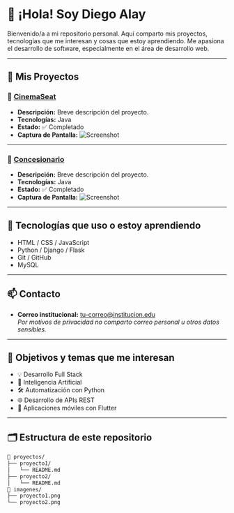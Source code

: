 # 👋 ¡Hola! Soy Diego Alay

Bienvenido/a a mi repositorio personal. Aquí comparto mis proyectos, tecnologías que me interesan y cosas que estoy aprendiendo. Me apasiona el desarrollo de software, especialmente en el área de desarrollo web.

---

## 📂 Mis Proyectos

### 🔧 [CinemaSeat]( https://github.com/Dalay20/CinemaSeat)
- **Descripción:** Breve descripción del proyecto.
- **Tecnologías:** Java
- **Estado:** ✅ Completado 
- **Captura de Pantalla:**
  ![Screenshot](./imagenes/proyecto1.png)

---

### 🔧 [Concesionario](https://github.com/Dalay20/Proyecto.git)
- **Descripción:** Breve descripción del proyecto.
- **Tecnologías:** Java
- **Estado:** ✅ Completado
- **Captura de Pantalla:**
  ![Screenshot](./imagenes/proyecto2.png)

---

## 🧰 Tecnologías que uso o estoy aprendiendo

- HTML / CSS / JavaScript
- Python / Django / Flask
- Git / GitHub
- MySQL 

---

## 📫 Contacto

- **Correo institucional:** tu-correo@institucion.edu  
*Por motivos de privacidad no comparto correo personal u otros datos sensibles.*

---

## 📌 Objetivos y temas que me interesan

- 💡 Desarrollo Full Stack
- 🤖 Inteligencia Artificial
- 🛠 Automatización con Python
- 🌐 Desarrollo de APIs REST
- 📱 Aplicaciones móviles con Flutter

---

## 🗂 Estructura de este repositorio

```bash
📁 proyectos/
├── proyecto1/
│   └── README.md
├── proyecto2/
│   └── README.md
📁 imagenes/
├── proyecto1.png
└── proyecto2.png

